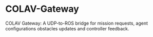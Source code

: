 # COLAV-Gateway
COLAV Gateway: A UDP-to-ROS bridge for mission requests, agent configurations obstacles updates and controller feedback.
